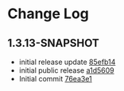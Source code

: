 # Change Log

## 1.3.13-SNAPSHOT
* initial release update [85efb14](null/commit/85efb14cca5ef88c8330345cd57a61db1d9c6279)
* initial public release [a1d5609](null/commit/a1d560969ab2ba4284fe3ea1b8038b2aa36b9519)
* Initial commit [76ea3e1](null/commit/76ea3e1605515afd59c6a33c9276a7eabcd6a597)

